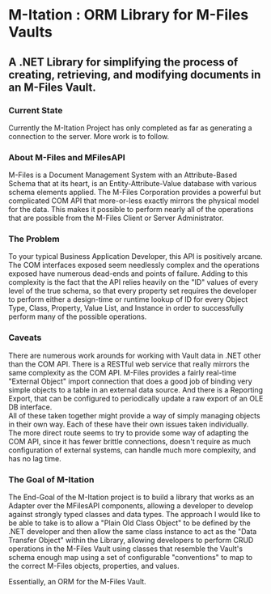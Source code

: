 # M-Itation : ORM Library for M-Files Vaults

## A .NET Library for simplifying the process of creating, retrieving, and modifying documents in an M-Files Vault.  

### Current State

Currently the M-Itation Project has only completed as far as generating a 
connection to the server.  More work is to follow. 

### About M-Files and MFilesAPI

M-Files is a Document Management System with an Attribute-Based Schema that at
its heart, is an Entity-Attribute-Value database with various schema elements
applied.  The M-Files Corporation provides a powerful but complicated COM API
that more-or-less exactly mirrors the physical model for the data. This makes it
possible to perform nearly all of the operations that are possible from the
M-Files Client or Server Administrator.

### The Problem

To your typical Business Application Developer, this API is positively
arcane.  The COM interfaces exposed seem needlessly complex and the operations
exposed have numerous dead-ends and points of failure.  Adding to this
complexity is the fact that the API relies heavily on the "ID" values of every
level of the true schema, so that every property set requires the developer to
perform either a design-time or runtime lookup of ID for every Object Type,
Class, Property, Value List, and Instance in order to successfully perform
many of the possible operations.

### Caveats

There are numerous work arounds for working with Vault data in .NET other than
the COM API.  There is a RESTful web service that really mirrors the same
complexity as the COM API.  M-Files provides a fairly real-time "External
Object" import connection that does a good job of binding very simple objects
to a table in an external data source.  And there is a Reporting Export, that
can be configured to periodically update a raw export of an OLE DB interface.  
All of these taken together might provide a way of simply managing objects in
their own way.  Each of these have their own issues taken individually.  The
more direct route seems to try to provide some way of adapting the COM API,
since it has fewer brittle connections, doesn't require as much configuration
of external systems, can handle much more complexity, and has no lag time.

### The Goal of M-Itation

The End-Goal of the M-Itation project is to build a library that works as an
Adapter over the MFilesAPI components, allowing a developer to develop against
strongly typed classes and data types.  The approach I would like to be able to
take is to allow a "Plain Old Class Object" to be defined by the .NET developer
and then allow the same class instance to act as the "Data Transfer Object"
within the Library, allowing developers to perform CRUD operations in the
M-Files Vault using classes that resemble the Vault's schema enough map using
a set of configurable "conventions" to map to the correct M-Files objects,
properties, and values.

Essentially, an ORM for the M-Files Vault.
